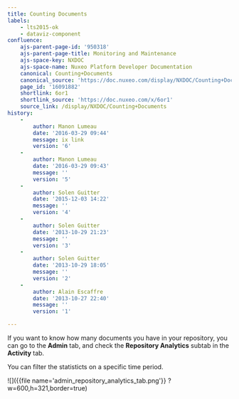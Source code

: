```yaml
---
title: Counting Documents
labels:
    - lts2015-ok
    - dataviz-component
confluence:
    ajs-parent-page-id: '950318'
    ajs-parent-page-title: Monitoring and Maintenance
    ajs-space-key: NXDOC
    ajs-space-name: Nuxeo Platform Developer Documentation
    canonical: Counting+Documents
    canonical_source: 'https://doc.nuxeo.com/display/NXDOC/Counting+Documents'
    page_id: '16091882'
    shortlink: 6or1
    shortlink_source: 'https://doc.nuxeo.com/x/6or1'
    source_link: /display/NXDOC/Counting+Documents
history:
    - 
        author: Manon Lumeau
        date: '2016-03-29 09:44'
        message: ix link
        version: '6'
    - 
        author: Manon Lumeau
        date: '2016-03-29 09:43'
        message: ''
        version: '5'
    - 
        author: Solen Guitter
        date: '2015-12-03 14:22'
        message: ''
        version: '4'
    - 
        author: Solen Guitter
        date: '2013-10-29 21:23'
        message: ''
        version: '3'
    - 
        author: Solen Guitter
        date: '2013-10-29 18:05'
        message: ''
        version: '2'
    - 
        author: Alain Escaffre
        date: '2013-10-27 22:40'
        message: ''
        version: '1'

---
```

If you want to know how many documents you have in your repository, you can go to the **Admin** tab, and check the **Repository Analytics** subtab in the **Activity** tab.

You can filter the statisticts on a specific time period.

![]({{file name='admin_repository_analytics_tab.png'}} ?w=600,h=321,border=true)

&nbsp;